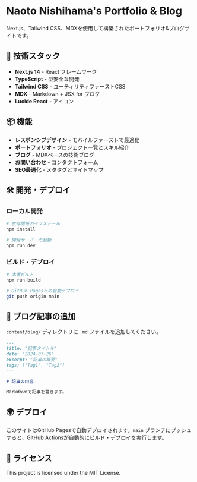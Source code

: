 # Naoto Nishihama's Portfolio & Blog

Next.js、Tailwind CSS、MDXを使用して構築されたポートフォリオ&ブログサイトです。

## 🚀 技術スタック

- **Next.js 14** - React フレームワーク
- **TypeScript** - 型安全な開発
- **Tailwind CSS** - ユーティリティファーストCSS
- **MDX** - Markdown + JSX for ブログ
- **Lucide React** - アイコン

## 📦 機能

- **レスポンシブデザイン** - モバイルファーストで最適化
- **ポートフォリオ** - プロジェクト一覧とスキル紹介
- **ブログ** - MDXベースの技術ブログ
- **お問い合わせ** - コンタクトフォーム
- **SEO最適化** - メタタグとサイトマップ

## 🛠️ 開発・デプロイ

### ローカル開発

```bash
# 依存関係のインストール
npm install

# 開発サーバーの起動
npm run dev
```

### ビルド・デプロイ

```bash
# 本番ビルド
npm run build

# GitHub Pagesへの自動デプロイ
git push origin main
```

## 📝 ブログ記事の追加

`content/blog/` ディレクトリに `.md` ファイルを追加してください。

```markdown
---
title: "記事タイトル"
date: "2024-07-26"
excerpt: "記事の概要"
tags: ["Tag1", "Tag2"]
---

# 記事の内容

Markdownで記事を書きます。
```

## 🌍 デプロイ

このサイトはGitHub Pagesで自動デプロイされます。`main` ブランチにプッシュすると、GitHub Actionsが自動的にビルド・デプロイを実行します。

## 📄 ライセンス

This project is licensed under the MIT License.